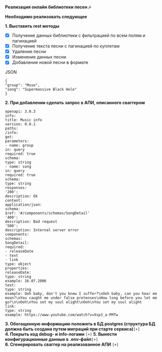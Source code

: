 **Реализация онлайн библиотеки песен 🎶**

**Необходимо реализовать следующее**

**1\. Выставить rest методы**

- [x] Получение данных библиотеки с фильтрацией по всем полям и пагинацией
- [x] Получение текста песни с пагинацией по куплетам  
- [x] Удаление песни  
- [x] Изменение данных песни  
- [x] Добавление новой песни в формате

JSON

`{`  
 `"group": "Muse",`  
 `"song": "Supermassive Black Hole"`  
`}`

**2\. При добавлении сделать запрос в АПИ, описанного сваггером**

`openapi: 3.0.3`  
`info:`  
  `title: Music info`  
  `version: 0.0.1`  
`paths:`  
  `/info:`  
    `get:`  
      `parameters:`  
        `- name: group`  
          `in: query`  
          `required: true`  
          `schema:`  
            `type: string`  
        `- name: song`  
          `in: query`  
          `required: true`  
          `schema:`  
            `type: string`  
      `responses:`  
        `'200':`  
          `description: Ok`  
          `content:`  
            `application/json:`  
              `schema:`  
                `$ref: '#/components/schemas/SongDetail'`  
        `'400':`  
          `description: Bad request`  
        `'500':`  
          `description: Internal server error`  
`components:`  
  `schemas:`  
    `SongDetail:`  
      `required:`  
        `- releaseDate`  
        `- text`  
        `- link`  
      `type: object`  
      `properties:`  
        `releaseDate:`  
          `type: string`  
          `example: 16.07.2006`  
        `text:`  
          `type: string`  
          `example: Ooh baby, don't you know I suffer?\nOoh baby, can you hear me moan?\nYou caught me under false pretenses\nHow long before you let me go?\n\nOoh\nYou set my soul alight\nOoh\nYou set my soul alight`  
        `link:`  
          `type: string`  
          `example: https://www.youtube.com/watch?v=Xsp3_a-PMTw`

**3\. Обогащенную информацию положить в БД postgres (структура БД должна быть создана путем миграций при старте сервиса)**`[+]`  
**4\. Покрыть код debug- и info-логами** `[+]`
**5\. Вынести конфигурационные данные в .env-файл**`[+]`  
**6\. Сгенерировать сваггер на реализованное АПИ** `[+]` 
